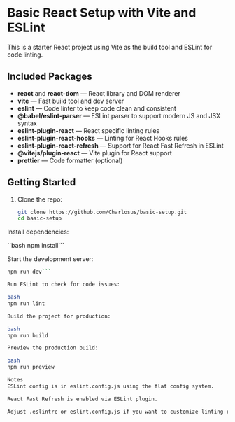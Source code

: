 # Basic React Setup with Vite and ESLint

This is a starter React project using Vite as the build tool and ESLint for code linting.

## Included Packages

- **react** and **react-dom** — React library and DOM renderer
- **vite** — Fast build tool and dev server
- **eslint** — Code linter to keep code clean and consistent
- **@babel/eslint-parser** — ESLint parser to support modern JS and JSX syntax
- **eslint-plugin-react** — React specific linting rules
- **eslint-plugin-react-hooks** — Linting for React Hooks rules
- **eslint-plugin-react-refresh** — Support for React Fast Refresh in ESLint
- **@vitejs/plugin-react** — Vite plugin for React support
- **prettier** — Code formatter (optional)

## Getting Started

1. Clone the repo:
   ```bash
   git clone https://github.com/Charlosus/basic-setup.git
   cd basic-setup
Install dependencies:

``bash
npm install```

Start the development server:

```bash
npm run dev```

Run ESLint to check for code issues:

bash
npm run lint

Build the project for production:

bash
npm run build

Preview the production build:

bash
npm run preview

Notes
ESLint config is in eslint.config.js using the flat config system.

React Fast Refresh is enabled via ESLint plugin.

Adjust .eslintrc or eslint.config.js if you want to customize linting rules.

